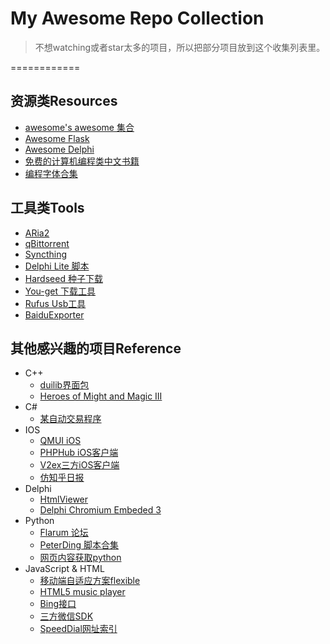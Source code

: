 # My Awesome Repo Collection 
> 不想watching或者star太多的项目，所以把部分项目放到这个收集列表里。

============

资源类Resources
---------
- [awesome's awesome 集合](https://github.com/geekan/awesome-awesome-awesome)
- [Awesome Flask](https://github.com/humiaozuzu/awesome-flask)
- [Awesome Delphi](https://github.com/Fr0sT-Brutal/awesome-delphi)
- [免费的计算机编程类中文书籍](https://github.com/justjavac/free-programming-books-zh_CN)
- [编程字体合集](https://github.com/chrissimpkins/codeface)

工具类Tools
---------
- [ARia2](https://github.com/aria2/aria2)
- [qBittorrent](https://github.com/qbittorrent/qBittorrent)
- [Syncthing](https://github.com/syncthing/syncthing)
- [Delphi Lite 脚本](https://github.com/delphilite/SetupScript)
- [Hardseed 种子下载](https://github.com/yangyangwithgnu/hardseed)
- [You-get 下载工具](https://github.com/soimort/you-get)
- [Rufus Usb工具](https://github.com/pbatard/rufus)
- [BaiduExporter](https://github.com/acgotaku/BaiduExporter)


其他感兴趣的项目Reference
---------
- C++
  - [duilib界面包](https://github.com/duilib/duilib)
  - [Heroes of Might and Magic III](https://github.com/vcmi/vcmi)    
- C#
  - [某自动交易程序](https://github.com/shidenggui/easytrader)
- IOS
  - [QMUI iOS](https://github.com/QMUI/QMUI_iOS)
  - [PHPHub iOS客户端](https://github.com/Aufree/PHPHub-iOS)
  - [V2ex三方iOS客户端](https://github.com/Finb/V2ex-Swift)
  - [仿知乎日报](https://github.com/TigerWf/WFZhiHu)
- Delphi
  - [HtmlViewer](https://github.com/BerndGabriel/HtmlViewer)
  - [Delphi Chromium Embeded 3](https://github.com/hgourvest/dcef3)
- Python
  - [Flarum 论坛](https://github.com/justjavac/Flarum)
  - [PeterDing 脚本合集](https://github.com/PeterDing/iScript)
  - [网页内容获取python](https://github.com/buriy/python-readability)
- JavaScript & HTML
  - [移动端自适应方案flexible](https://github.com/amfe/lib-flexible)
  - [HTML5 music player](https://github.com/DIYgod/APlayer)
  - [Bing接口](https://github.com/xCss/bing)
  - [三方微信SDK](https://github.com/zwczou/weixin-python)
  - [SpeedDial网址索引](https://github.com/f12998765/SpeedDial)


